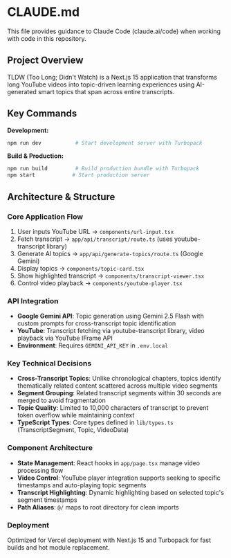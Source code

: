 # CLAUDE.md

This file provides guidance to Claude Code (claude.ai/code) when working with code in this repository.

## Project Overview

TLDW (Too Long; Didn't Watch) is a Next.js 15 application that transforms long YouTube videos into topic-driven learning experiences using AI-generated smart topics that span across entire transcripts.

## Key Commands

**Development:**
```bash
npm run dev           # Start development server with Turbopack
```

**Build & Production:**
```bash
npm run build         # Build production bundle with Turbopack
npm start            # Start production server
```

## Architecture & Structure

### Core Application Flow
1. User inputs YouTube URL → `components/url-input.tsx`
2. Fetch transcript → `app/api/transcript/route.ts` (uses youtube-transcript library)
3. Generate AI topics → `app/api/generate-topics/route.ts` (Google Gemini)
4. Display topics → `components/topic-card.tsx`
5. Show highlighted transcript → `components/transcript-viewer.tsx`
6. Control video playback → `components/youtube-player.tsx`

### API Integration
- **Google Gemini API**: Topic generation using Gemini 2.5 Flash with custom prompts for cross-transcript topic identification
- **YouTube**: Transcript fetching via youtube-transcript library, video playback via YouTube IFrame API
- **Environment**: Requires `GEMINI_API_KEY` in `.env.local`

### Key Technical Decisions
- **Cross-Transcript Topics**: Unlike chronological chapters, topics identify thematically related content scattered across multiple video segments
- **Segment Grouping**: Related transcript segments within 30 seconds are merged to avoid fragmentation
- **Topic Quality**: Limited to 10,000 characters of transcript to prevent token overflow while maintaining context
- **TypeScript Types**: Core types defined in `lib/types.ts` (TranscriptSegment, Topic, VideoData)

### Component Architecture
- **State Management**: React hooks in `app/page.tsx` manage video processing flow
- **Video Control**: YouTube player integration supports seeking to specific timestamps and auto-playing topic segments
- **Transcript Highlighting**: Dynamic highlighting based on selected topic's segment timestamps
- **Path Aliases**: `@/` maps to root directory for clean imports

### Deployment
Optimized for Vercel deployment with Next.js 15 and Turbopack for fast builds and hot module replacement.